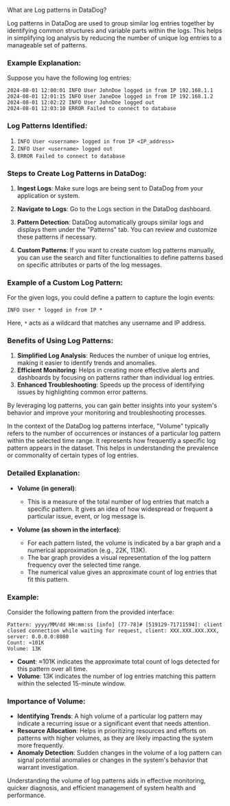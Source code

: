 What are Log patterns in DataDog?

Log patterns in DataDog are used to group similar log entries together by identifying common structures and variable parts within the logs. This helps in simplifying log analysis by reducing the number of unique log entries to a manageable set of patterns.

### Example Explanation:

Suppose you have the following log entries:

```
2024-08-01 12:00:01 INFO User JohnDoe logged in from IP 192.168.1.1
2024-08-01 12:01:15 INFO User JaneDoe logged in from IP 192.168.1.2
2024-08-01 12:02:22 INFO User JohnDoe logged out
2024-08-01 12:03:10 ERROR Failed to connect to database
```

### Log Patterns Identified:

1. `INFO User <username> logged in from IP <IP_address>`
2. `INFO User <username> logged out`
3. `ERROR Failed to connect to database`

### Steps to Create Log Patterns in DataDog:

1. **Ingest Logs**: Make sure logs are being sent to DataDog from your application or system.

2. **Navigate to Logs**: Go to the Logs section in the DataDog dashboard.

3. **Pattern Detection**: DataDog automatically groups similar logs and displays them under the "Patterns" tab. You can review and customize these patterns if necessary.

4. **Custom Patterns**: If you want to create custom log patterns manually, you can use the search and filter functionalities to define patterns based on specific attributes or parts of the log messages.

### Example of a Custom Log Pattern:

For the given logs, you could define a pattern to capture the login events:

```
INFO User * logged in from IP *
```

Here, `*` acts as a wildcard that matches any username and IP address.

### Benefits of Using Log Patterns:

1. **Simplified Log Analysis**: Reduces the number of unique log entries, making it easier to identify trends and anomalies.
2. **Efficient Monitoring**: Helps in creating more effective alerts and dashboards by focusing on patterns rather than individual log entries.
3. **Enhanced Troubleshooting**: Speeds up the process of identifying issues by highlighting common error patterns.

By leveraging log patterns, you can gain better insights into your system's behavior and improve your monitoring and troubleshooting processes.

In the context of the DataDog log patterns interface, "Volume" typically refers to the number of occurrences or instances of a particular log pattern within the selected time range. It represents how frequently a specific log pattern appears in the dataset. This helps in understanding the prevalence or commonality of certain types of log entries.

### Detailed Explanation:

- **Volume (in general)**: 
  - This is a measure of the total number of log entries that match a specific pattern. It gives an idea of how widespread or frequent a particular issue, event, or log message is.

- **Volume (as shown in the interface)**:
  - For each pattern listed, the volume is indicated by a bar graph and a numerical approximation (e.g., 22K, 113K). 
  - The bar graph provides a visual representation of the log pattern frequency over the selected time range.
  - The numerical value gives an approximate count of log entries that fit this pattern.

### Example:

Consider the following pattern from the provided interface:

```
Pattern: yyyy/MM/dd HH:mm:ss [info] [77-78]# [519129-71711594]: client closed connection while waiting for request, client: XXX.XXX.XXX.XXX, server: 0.0.0.0:8080
Count: ≈101K
Volume: 13K
```

- **Count**: ≈101K indicates the approximate total count of logs detected for this pattern over all time.
- **Volume**: 13K indicates the number of log entries matching this pattern within the selected 15-minute window.

### Importance of Volume:

- **Identifying Trends**: A high volume of a particular log pattern may indicate a recurring issue or a significant event that needs attention.
- **Resource Allocation**: Helps in prioritizing resources and efforts on patterns with higher volumes, as they are likely impacting the system more frequently.
- **Anomaly Detection**: Sudden changes in the volume of a log pattern can signal potential anomalies or changes in the system's behavior that warrant investigation.

Understanding the volume of log patterns aids in effective monitoring, quicker diagnosis, and efficient management of system health and performance.


